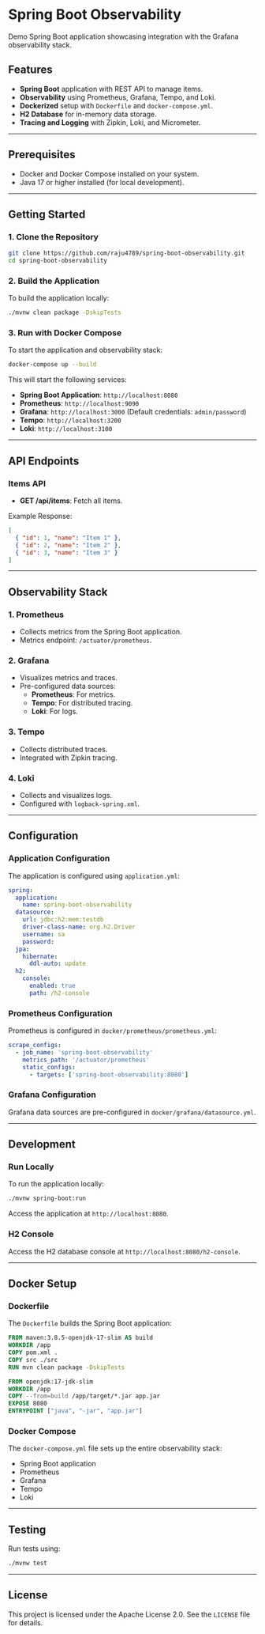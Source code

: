 # Spring Boot Observability

Demo Spring Boot application showcasing integration with the Grafana observability stack.

## Features
- **Spring Boot** application with REST API to manage items.
- **Observability** using Prometheus, Grafana, Tempo, and Loki.
- **Dockerized** setup with `Dockerfile` and `docker-compose.yml`.
- **H2 Database** for in-memory data storage.
- **Tracing and Logging** with Zipkin, Loki, and Micrometer.

---

## Prerequisites
- Docker and Docker Compose installed on your system.
- Java 17 or higher installed (for local development).

---

## Getting Started

### 1. Clone the Repository
```bash
git clone https://github.com/raju4789/spring-boot-observability.git
cd spring-boot-observability
```

### 2. Build the Application
To build the application locally:
```bash
./mvnw clean package -DskipTests
```

### 3. Run with Docker Compose
To start the application and observability stack:
```bash
docker-compose up --build
```

This will start the following services:
- **Spring Boot Application**: `http://localhost:8080`
- **Prometheus**: `http://localhost:9090`
- **Grafana**: `http://localhost:3000` (Default credentials: `admin/password`)
- **Tempo**: `http://localhost:3200`
- **Loki**: `http://localhost:3100`

---

## API Endpoints
### Items API
- **GET /api/items**: Fetch all items.

Example Response:
```json
[
  { "id": 1, "name": "Item 1" },
  { "id": 2, "name": "Item 2" },
  { "id": 3, "name": "Item 3" }
]
```

---

## Observability Stack

### 1. **Prometheus**
- Collects metrics from the Spring Boot application.
- Metrics endpoint: `/actuator/prometheus`.

### 2. **Grafana**
- Visualizes metrics and traces.
- Pre-configured data sources:
  - **Prometheus**: For metrics.
  - **Tempo**: For distributed tracing.
  - **Loki**: For logs.

### 3. **Tempo**
- Collects distributed traces.
- Integrated with Zipkin tracing.

### 4. **Loki**
- Collects and visualizes logs.
- Configured with `logback-spring.xml`.

---

## Configuration

### Application Configuration
The application is configured using `application.yml`:
```yaml
spring:
  application:
    name: spring-boot-observability
  datasource:
    url: jdbc:h2:mem:testdb
    driver-class-name: org.h2.Driver
    username: sa
    password:
  jpa:
    hibernate:
      ddl-auto: update
  h2:
    console:
      enabled: true
      path: /h2-console
```

### Prometheus Configuration
Prometheus is configured in `docker/prometheus/prometheus.yml`:
```yaml
scrape_configs:
  - job_name: 'spring-boot-observability'
    metrics_path: '/actuator/prometheus'
    static_configs:
      - targets: ['spring-boot-observability:8080']
```

### Grafana Configuration
Grafana data sources are pre-configured in `docker/grafana/datasource.yml`.

---

## Development

### Run Locally
To run the application locally:
```bash
./mvnw spring-boot:run
```

Access the application at `http://localhost:8080`.

### H2 Console
Access the H2 database console at `http://localhost:8080/h2-console`.

---

## Docker Setup

### Dockerfile
The `Dockerfile` builds the Spring Boot application:
```dockerfile
FROM maven:3.8.5-openjdk-17-slim AS build
WORKDIR /app
COPY pom.xml .
COPY src ./src
RUN mvn clean package -DskipTests

FROM openjdk:17-jdk-slim
WORKDIR /app
COPY --from=build /app/target/*.jar app.jar
EXPOSE 8080
ENTRYPOINT ["java", "-jar", "app.jar"]
```

### Docker Compose
The `docker-compose.yml` file sets up the entire observability stack:
- Spring Boot application
- Prometheus
- Grafana
- Tempo
- Loki

---

## Testing
Run tests using:
```bash
./mvnw test
```

---

## License
This project is licensed under the Apache License 2.0. See the `LICENSE` file for details.

